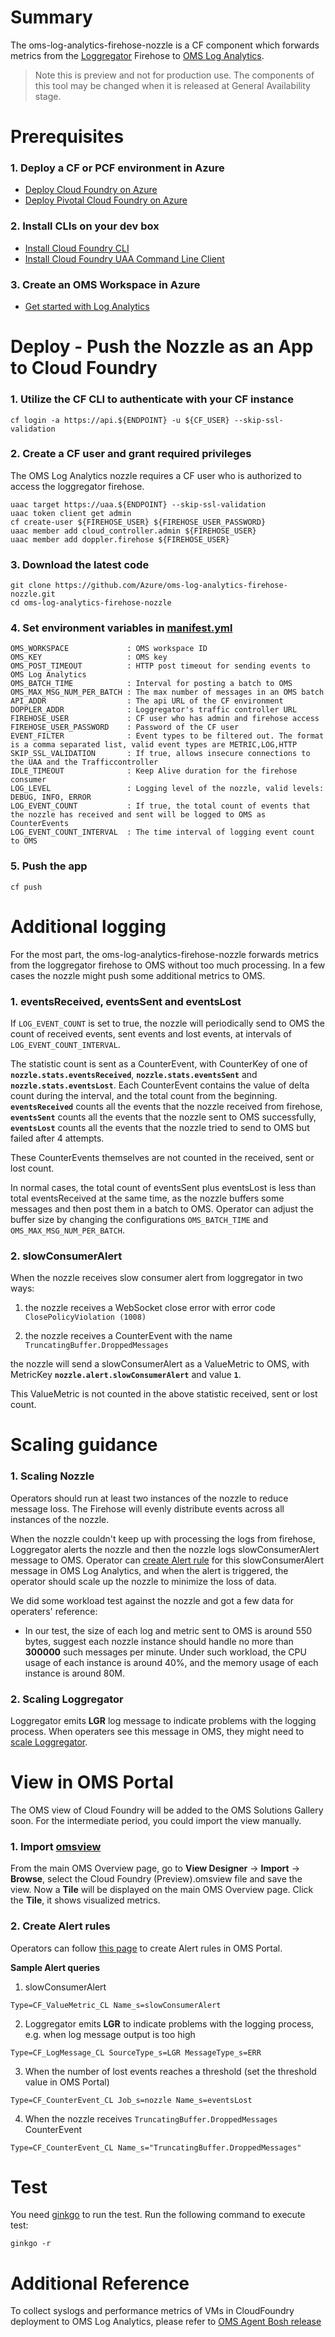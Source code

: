 # Summary
The oms-log-analytics-firehose-nozzle is a CF component which forwards metrics from the [Loggregator](https://docs.cloudfoundry.org/loggregator/architecture.html) Firehose to [OMS Log Analytics](https://docs.microsoft.com/en-us/azure/log-analytics/).
> Note this is preview and not for production use. The components of this tool may be changed when it is released at General Availability stage.

# Prerequisites
### 1. Deploy a CF or PCF environment in Azure

* [Deploy Cloud Foundry on Azure](https://github.com/cloudfoundry-incubator/bosh-azure-cpi-release/blob/master/docs/guidance.md)
* [Deploy Pivotal Cloud Foundry on Azure](https://docs.pivotal.io/pivotalcf/1-9/customizing/azure.html)

### 2. Install CLIs on your dev box

* [Install Cloud Foundry CLI](https://github.com/cloudfoundry/cli#downloads)
* [Install Cloud Foundry UAA Command Line Client](https://github.com/cloudfoundry/cf-uaac/blob/master/README.md)

### 3. Create an OMS Workspace in Azure

* [Get started with Log Analytics](https://docs.microsoft.com/en-us/azure/log-analytics/log-analytics-get-started)

# Deploy - Push the Nozzle as an App to Cloud Foundry
### 1. Utilize the CF CLI to authenticate with your CF instance
```
cf login -a https://api.${ENDPOINT} -u ${CF_USER} --skip-ssl-validation
```

### 2. Create a CF user and grant required privileges
The OMS Log Analytics nozzle requires a CF user who is authorized to access the loggregator firehose.
```
uaac target https://uaa.${ENDPOINT} --skip-ssl-validation
uaac token client get admin
cf create-user ${FIREHOSE_USER} ${FIREHOSE_USER_PASSWORD}
uaac member add cloud_controller.admin ${FIREHOSE_USER}
uaac member add doppler.firehose ${FIREHOSE_USER}
```

### 3. Download the latest code
```
git clone https://github.com/Azure/oms-log-analytics-firehose-nozzle.git
cd oms-log-analytics-firehose-nozzle
```

### 4. Set environment variables in [manifest.yml](./manifest.yml)
```
OMS_WORKSPACE             : OMS workspace ID
OMS_KEY                   : OMS key
OMS_POST_TIMEOUT          : HTTP post timeout for sending events to OMS Log Analytics
OMS_BATCH_TIME            : Interval for posting a batch to OMS
OMS_MAX_MSG_NUM_PER_BATCH : The max number of messages in an OMS batch
API_ADDR                  : The api URL of the CF environment
DOPPLER_ADDR              : Loggregator's traffic controller URL
FIREHOSE_USER             : CF user who has admin and firehose access
FIREHOSE_USER_PASSWORD    : Password of the CF user
EVENT_FILTER              : Event types to be filtered out. The format is a comma separated list, valid event types are METRIC,LOG,HTTP
SKIP_SSL_VALIDATION       : If true, allows insecure connections to the UAA and the Trafficcontroller
IDLE_TIMEOUT              : Keep Alive duration for the firehose consumer
LOG_LEVEL                 : Logging level of the nozzle, valid levels: DEBUG, INFO, ERROR
LOG_EVENT_COUNT           : If true, the total count of events that the nozzle has received and sent will be logged to OMS as CounterEvents
LOG_EVENT_COUNT_INTERVAL  : The time interval of logging event count to OMS
```


### 5. Push the app
```
cf push
```

# Additional logging
For the most part, the oms-log-analytics-firehose-nozzle forwards metrics from the loggregator firehose to OMS without too much processing. In a few cases the nozzle might push some additional metrics to OMS.

### 1. eventsReceived, eventsSent and eventsLost
If `LOG_EVENT_COUNT` is set to true, the nozzle will periodically send to OMS the count of received events, sent events and lost events, at intervals of `LOG_EVENT_COUNT_INTERVAL`.

The statistic count is sent as a CounterEvent, with CounterKey of one of **`nozzle.stats.eventsReceived`**, **`nozzle.stats.eventsSent`** and **`nozzle.stats.eventsLost`**. Each CounterEvent contains the value of delta count during the interval, and the total count from the beginning. **`eventsReceived`** counts all the events that the nozzle received from firehose, **`eventsSent`** counts all the events that the nozzle sent to OMS successfully, **`eventsLost`** counts all the events that the nozzle tried to send to OMS but failed after 4 attempts.

These CounterEvents themselves are not counted in the received, sent or lost count.

In normal cases, the total count of eventsSent plus eventsLost is less than total eventsReceived at the same time, as the nozzle buffers some messages and then post them in a batch to OMS. Operator can adjust the buffer size by changing the configurations `OMS_BATCH_TIME` and `OMS_MAX_MSG_NUM_PER_BATCH`.

### 2. slowConsumerAlert
When the nozzle receives slow consumer alert from loggregator in two ways:

1. the nozzle receives a WebSocket close error with error code `ClosePolicyViolation (1008)`

2. the nozzle receives a CounterEvent with the name `TruncatingBuffer.DroppedMessages`

the nozzle will send a slowConsumerAlert as a ValueMetric to OMS, with MetricKey **`nozzle.alert.slowConsumerAlert`** and value **`1`**.

This ValueMetric is not counted in the above statistic received, sent or lost count.

# Scaling guidance
### 1. Scaling Nozzle
Operators should run at least two instances of the nozzle to reduce message loss. The Firehose will evenly distribute events across all instances of the nozzle.

When the nozzle couldn't keep up with processing the logs from firehose, Loggregator alerts the nozzle and then the nozzle logs slowConsumerAlert message to OMS. Operator can [create Alert rule](#alert) for this slowConsumerAlert message in OMS Log Analytics, and when the alert is triggered, the operator should scale up the nozzle to minimize the loss of data.

We did some workload test against the nozzle and got a few data for operaters' reference:
* In our test, the size of each log and metric sent to OMS is around 550 bytes, suggest each nozzle instance should handle no more than **300000** such messages per minute. Under such workload, the CPU usage of each instance is around 40%, and the memory usage of each instance is around 80M.


### 2. Scaling Loggregator
Loggregator emits **LGR** log message to indicate problems with the logging process. When operaters see this message in OMS, they might need to [scale Loggregator](https://docs.cloudfoundry.org/running/managing-cf/logging-config.html#scaling).

# View in OMS Portal
The OMS view of Cloud Foundry will be added to the OMS Solutions Gallery soon. For the intermediate period, you could import the view manually.
### 1. Import [omsview](./omsview)
From the main OMS Overview page, go to **View Designer** -> **Import** -> **Browse**, select the Cloud Foundry (Preview).omsview file and save the view. Now a **Tile** will be displayed on the main OMS Overview page. Click the **Tile**, it shows visualized metrics.

### 2. <a name="alert">Create Alert rules</a>
Operators can follow [this page](https://docs.microsoft.com/en-us/azure/log-analytics/log-analytics-alerts) to create Alert rules in OMS Portal.

**Sample Alert queries**
1. slowConsumerAlert
```
Type=CF_ValueMetric_CL Name_s=slowConsumerAlert
```

2. Loggregator emits **LGR** to indicate problems with the logging process, e.g. when log message output is too high
```
Type=CF_LogMessage_CL SourceType_s=LGR MessageType_s=ERR
```

3. When the number of lost events reaches a threshold (set the threshold value in OMS Portal)
```
Type=CF_CounterEvent_CL Job_s=nozzle Name_s=eventsLost
```

4. When the nozzle receives `TruncatingBuffer.DroppedMessages` CounterEvent
```
Type=CF_CounterEvent_CL Name_s="TruncatingBuffer.DroppedMessages"
```

# Test
You need [ginkgo](https://github.com/onsi/ginkgo) to run the test. Run the following command to execute test:
```
ginkgo -r
```

# Additional Reference
To collect syslogs and performance metrics of VMs in CloudFoundry deployment to OMS Log Analytics, please refer to [OMS Agent Bosh release](https://github.com/Azure/oms-agent-for-linux-boshrelease)
